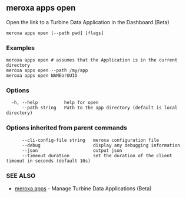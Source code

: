 ## meroxa apps open

Open the link to a Turbine Data Application in the Dashboard (Beta)

```
meroxa apps open [--path pwd] [flags]
```

### Examples

```
meroxa apps open # assumes that the Application is in the current directory
meroxa apps open --path /my/app
meroxa apps open NAMEorUUID
```

### Options

```
  -h, --help          help for open
      --path string   Path to the app directory (default is local directory)
```

### Options inherited from parent commands

```
      --cli-config-file string   meroxa configuration file
      --debug                    display any debugging information
      --json                     output json
      --timeout duration         set the duration of the client timeout in seconds (default 10s)
```

### SEE ALSO

* [meroxa apps](meroxa_apps.md)	 - Manage Turbine Data Applications (Beta)

